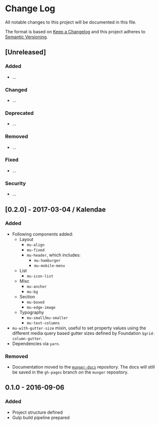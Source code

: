 # Change Log

All notable changes to this project will be documented in this file.

The format is based on [Keep a Changelog](http://keepachangelog.com/)
and this project adheres to [Semantic Versioning](http://semver.org/).

## [Unreleased]
### Added
- …

### Changed
- …

### Deprecated
- …

### Removed
- …

### Fixed
- …

### Security
- …

## [0.2.0] - 2017-03-04 / Kalendae
### Added
- Following components added:
    - Layout
        - `mu-align`
        - `mu-fixed`
        - `mu-header`, which includes:
            - `mu-hamburger`
            - `mu-mobile-menu`
    - List
        - `mu-icon-list`
    - Misc
        - `mu-anchor`
        - `mu-bg`
    - Section
        - `mu-boxed`
        - `mu-edge-image`
    - Typography
        - `mu-small`/`mu-smaller`
        - `mu-text-columns`
- `mu-with-gutter-size` mixin, useful to set property values using the different media query based gutter sizes defined by Foundation `$grid-column-gutter`.
- Dependencies via `yarn`.

### Removed
- Documentation moved to the [`munger-docs`](https://github.com/doup/munger-docs) repository. The docs will still be saved in the `gh-pages` branch on the `munger` repository.

## 0.1.0 - 2016-09-06
### Added
- Project structure defined
- Gulp build pipeline prepared


